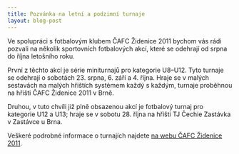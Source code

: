 ```yaml
---
title: Pozvánka na letní a podzimní turnaje
layout: blog-post
---
```


Ve spolupráci s fotbalovým klubem ČAFC Židenice 2011 bychom vás rádi pozvali na několik sportovních fotbalových akcí, které se odehrají od srpna do října letošního roku.

První z těchto akcí je série miniturnajů pro kategorie U8–U12. Tyto turnaje se odehrají o sobotách 23. srpna, 6. září a 4. října. Hraje se v malých sestavách na malých hřištích systémem každý s každým, turnaje proběhnou na hřišti ČAFC Židenice 2011 v Brně.

Druhou, v tuto chvíli již plně obsazenou akcí je fotbalový turnaj pro kategorie U12 a U13; hraje se v sobotu 28. října na hřišti TJ Čechie Zastávka v Zastávce u Brna.

Veškeré podrobné informace o turnajích najdete [na webu ČAFC Židenice 2011](http://cafczidenice2011.cz/?page_id=858).